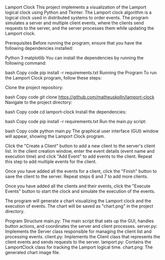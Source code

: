 Lamport Clock
This project implements a visualization of the Lamport logical clock using Python and Tkinter. The Lamport clock algorithm is a logical clock used in distributed systems to order events. The program simulates a server and multiple client events, where the clients send requests to the server, and the server processes them while updating the Lamport clock.

Prerequisites
Before running the program, ensure that you have the following dependencies installed:

Python 3
matplotlib
You can install the dependencies by running the following command:

bash
Copy code
pip install -r requirements.txt
Running the Program
To run the Lamport Clock program, follow these steps:

Clone the project repository:

bash
Copy code
git clone https://github.com/matheuskolln/lamport-clock
Navigate to the project directory:

bash
Copy code
cd lamport-clock
Install the dependencies:

bash
Copy code
pip install -r requirements.txt
Run the main.py script:

bash
Copy code
python main.py
The graphical user interface (GUI) window will appear, showing the Lamport Clock program.

Click the "Create a Client" button to add a new client to the server's client list. In the client creation window, enter the event details (event name and execution time) and click "Add Event" to add events to the client. Repeat this step to add multiple events for the client.

Once you have added all the events for a client, click the "Finish" button to save the client to the server. Repeat steps 6 and 7 to add more clients.

Once you have added all the clients and their events, click the "Execute Events" button to start the clock and simulate the execution of the events.

The program will generate a chart visualizing the Lamport clock and the execution of events. The chart will be saved as "chart.png" in the project directory.

Program Structure
main.py: The main script that sets up the GUI, handles button actions, and coordinates the server and client processes.
server.py: Implements the Server class responsible for managing the client list and processing events.
client.py: Implements the Client class that represents the client events and sends requests to the server.
lamport.py: Contains the LamportClock class for tracking the Lamport logical time.
chart.png: The generated chart image file.

